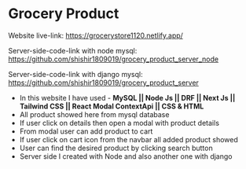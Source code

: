 # Grocery Product

Website live-link: https://grocerystore1120.netlify.app/

Server-side-code-link with node mysql: https://github.com/shishir1809019/grocery_product_server_node

Server-side-code-link with django mysql: https://github.com/shishir1809019/grocery_product_server

- In this website I have used - **MySQL || Node Js || DRF || Next Js || Tailwind CSS || React Modal ContextApi || CSS & HTML**
- All product showed here from mysql database
- If user click on details then open a modal with product details
- From modal user can add product to cart
- If user click on cart icon from the navbar all added product showed
- User can find the desired product by clicking search button
- Server side I created with Node and also another one with django 